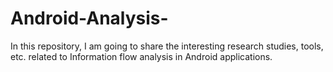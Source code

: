 # Android-Analysis-
In this repository, I am going to share the interesting research studies, tools, etc. related to Information flow analysis in Android applications. 
